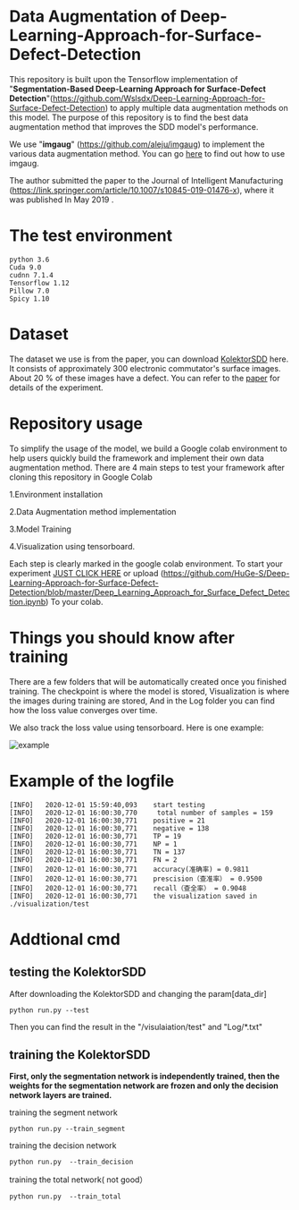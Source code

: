 
# Data Augmentation of Deep-Learning-Approach-for-Surface-Defect-Detection
  This repository is built upon the Tensorflow implementation of "**Segmentation-Based Deep-Learning Approach for Surface-Defect Detection**"(https://github.com/Wslsdx/Deep-Learning-Approach-for-Surface-Defect-Detection) to apply multiple data augmentation methods on this model. The purpose of this repository is to find the best data augmentation method that improves the SDD model's performance.
  
  We use "**imgaug**" (https://github.com/aleju/imgaug) to implement the various data augmentation method. You can go [here](https://github.com/aleju/imgaug/blob/master/README.md) to find out how to use imgaug.
  
  The author submitted the paper to the Journal of Intelligent Manufacturing (https://link.springer.com/article/10.1007/s10845-019-01476-x), where it was published In May 2019 . 
  
# The test environment
```
python 3.6
Cuda 9.0
cudnn 7.1.4
Tensorflow 1.12
Pillow 7.0
Spicy 1.10
```
# Dataset

  The dataset we use is from the paper, you can download [KolektorSDD](https://www.vicos.si/Downloads/KolektorSDD) here.
  It consists of approximately 300 electronic commutator's surface images. About 20 % of these images have a defect.
  You can refer to the [paper](https://link.springer.com/article/10.1007/s10845-019-01476-x) for details of the experiment.
 


# Repository usage
  To simplify the usage of the model, we build a Google colab environment to help users quickly build the framework and implement their own data augmentation method.
  There are 4 main steps to test your framework after cloning this repository in Google Colab
  
  1.Environment installation
  
  2.Data Augmentation method implementation
  
  3.Model Training
  
  4.Visualization using tensorboard.
  
  Each step is clearly marked in the google colab environment. To start your experiment [JUST CLICK HERE](https://colab.research.google.com/drive/1z4N_2Zc2vaYxTC1UekVL3mHfoWTylUJo?usp=sharing) or upload (https://github.com/HuGe-S/Deep-Learning-Approach-for-Surface-Defect-Detection/blob/master/Deep_Learning_Approach_for_Surface_Defect_Detection.ipynb) To your colab.
  
# Things you should know after training

  There are a few folders that will be automatically created once you finished training. The checkpoint is where the model is stored, Visualization is where the images during training are stored, And in the Log folder you can find how the loss value converges over time.
  
  We also track the loss value using tensorboard. Here is one example:
  
  ![example](https://github.com/HuGe-S/Deep-Learning-Approach-for-Surface-Defect-Detection/blob/master/images/i1.JPG)
  
# Example of the logfile
```
[INFO]   2020-12-01 15:59:40,093    start testing
[INFO]   2020-12-01 16:00:30,770     total number of samples = 159
[INFO]   2020-12-01 16:00:30,771    positive = 21
[INFO]   2020-12-01 16:00:30,771    negative = 138
[INFO]   2020-12-01 16:00:30,771    TP = 19
[INFO]   2020-12-01 16:00:30,771    NP = 1
[INFO]   2020-12-01 16:00:30,771    TN = 137
[INFO]   2020-12-01 16:00:30,771    FN = 2
[INFO]   2020-12-01 16:00:30,771    accuracy(准确率) = 0.9811
[INFO]   2020-12-01 16:00:30,771    prescision（查准率） = 0.9500
[INFO]   2020-12-01 16:00:30,771    recall（查全率） = 0.9048
[INFO]   2020-12-01 16:00:30,771    the visualization saved in ./visualization/test
```

# Addtional cmd

## testing the KolektorSDD
  After downloading the KolektorSDD and changing the param[data_dir]
  ```
  python run.py --test
  ```
  Then you can find the result in the "/visulaiation/test" and  "Log/*.txt"
  
 ## training the KolektorSDD
 
 **First, only the segmentation network is independently trained, then the weights for the segmentation network are frozen and only the decision network layers are trained.**
 
   training the segment network
   ```
   python run.py --train_segment
   ```
   training the  decision network
   ```
   python run.py  --train_decision
   ```
   training the total network( not good）
   ```
   python run.py  --train_total
   ```
 

